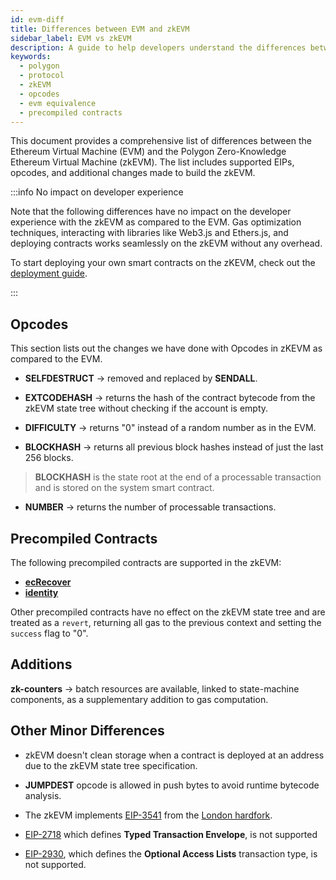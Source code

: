 ```yaml
---
id: evm-diff
title: Differences between EVM and zkEVM
sidebar_label: EVM vs zkEVM
description: A guide to help developers understand the differences between the EVM and Polygon zkEVM.
keywords:
  - polygon
  - protocol
  - zkEVM
  - opcodes
  - evm equivalence
  - precompiled contracts
---
```


This document provides a comprehensive list of differences between the Ethereum Virtual Machine (EVM) and the Polygon Zero-Knowledge Ethereum Virtual Machine (zkEVM). The list includes supported EIPs, opcodes, and additional changes made to build the zkEVM.

:::info No impact on developer experience

Note that the following differences have no impact on the developer experience with the zkEVM as compared to the EVM. Gas optimization techniques, interacting with libraries like Web3.js and Ethers.js, and deploying contracts works seamlessly on the zkEVM without any overhead.

To start deploying your own smart contracts on the zKEVM, check out the [<ins>deployment guide</ins>](/develop.md).

:::

## Opcodes

This section lists out the changes we have done with Opcodes in zKEVM as compared to the EVM.

- **SELFDESTRUCT** &rarr; removed and replaced by **SENDALL**.

- **EXTCODEHASH** &rarr; returns the hash of the contract bytecode from the zkEVM state tree without checking if the account is empty.

- **DIFFICULTY** &rarr;  returns "0" instead of a random number as in the EVM.

- **BLOCKHASH** &rarr; returns all previous block hashes instead of just the last 256 blocks.
> **BLOCKHASH** is the state root at the end of a processable transaction and is stored on the system smart contract.

- **NUMBER** &rarr; returns the number of processable transactions.

## Precompiled Contracts

The following precompiled contracts are supported in the zkEVM:

- [**ecRecover**](https://ethereum.github.io/execution-specs/autoapi/ethereum/frontier/vm/precompiled_contracts/ecrecover/index.html)
- [**identity**](https://ethereum.github.io/execution-specs/autoapi/ethereum/frontier/vm/precompiled_contracts/identity/index.html)

Other precompiled contracts have no effect on the zkEVM state tree and are treated as a `revert`, returning all gas to the previous context and setting the `success` flag to "0".

## Additions

**zk-counters** &rarr; batch resources are available, linked to state-machine components, as a supplementary addition to gas computation.

## Other Minor Differences

- zkEVM doesn't clean storage when a contract is deployed at an address due to the zkEVM state tree specification.

- **JUMPDEST** opcode is allowed in push bytes to avoid runtime bytecode analysis.

- The zkEVM implements [EIP-3541](https://eips.ethereum.org/EIPS/eip-3541) from the [London hardfork](https://ethereum.org/en/history/#london).

- [EIP-2718](https://eips.ethereum.org/EIPS/eip-2718) which defines **Typed Transaction Envelope**, is not supported
- [EIP-2930](https://eips.ethereum.org/EIPS/eip-2930), which defines the **Optional Access Lists** transaction type, is not supported.
